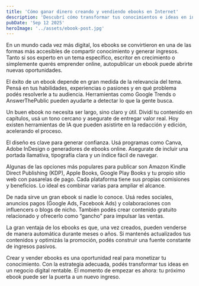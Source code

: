 ```yaml
---
title: 'Cómo ganar dinero creando y vendiendo ebooks en Internet'
description: 'Descubrí cómo transformar tus conocimientos e ideas en ingresos pasivos mediante la creación y venta de ebooks. Desde la elección del tema hasta las plataformas de publicación, te contamos los pasos clave para empezar a generar dinero online.'
pubDate: 'Sep 12 2025'
heroImage: '../assets/ebook-post.jpg'
---
```


En un mundo cada vez más digital, los ebooks se convirtieron en una de las formas más accesibles de compartir conocimiento y generar ingresos. Tanto si sos experto en un tema específico, escritor en crecimiento o simplemente querés emprender online, autopublicar un ebook puede abrirte nuevas oportunidades.  

El éxito de un ebook depende en gran medida de la relevancia del tema. Pensá en tus habilidades, experiencias o pasiones y en qué problema podés resolverle a tu audiencia. Herramientas como Google Trends o AnswerThePublic pueden ayudarte a detectar lo que la gente busca.  

Un buen ebook no necesita ser largo, sino claro y útil. Dividí tu contenido en capítulos, usá un tono cercano y asegurate de entregar valor real. Hoy existen herramientas de IA que pueden asistirte en la redacción y edición, acelerando el proceso.  

El diseño es clave para generar confianza. Usá programas como Canva, Adobe InDesign o generadores de ebooks online. Asegurate de incluir una portada llamativa, tipografía clara y un índice fácil de navegar.  

Algunas de las opciones más populares para publicar son Amazon Kindle Direct Publishing (KDP), Apple Books, Google Play Books y tu propio sitio web con pasarelas de pago. Cada plataforma tiene sus propias comisiones y beneficios. Lo ideal es combinar varias para ampliar el alcance.  

De nada sirve un gran ebook si nadie lo conoce. Usá redes sociales, anuncios pagos (Google Ads, Facebook Ads) y colaboraciones con influencers o blogs de nicho. También podés crear contenido gratuito relacionado y ofrecerlo como “gancho” para impulsar las ventas.  

La gran ventaja de los ebooks es que, una vez creados, pueden venderse de manera automática durante meses o años. Si mantenés actualizados tus contenidos y optimizás la promoción, podés construir una fuente constante de ingresos pasivos.  

Crear y vender ebooks es una oportunidad real para monetizar tu conocimiento. Con la estrategia adecuada, podés transformar tus ideas en un negocio digital rentable. El momento de empezar es ahora: tu próximo ebook puede ser la puerta a un nuevo ingreso.  

